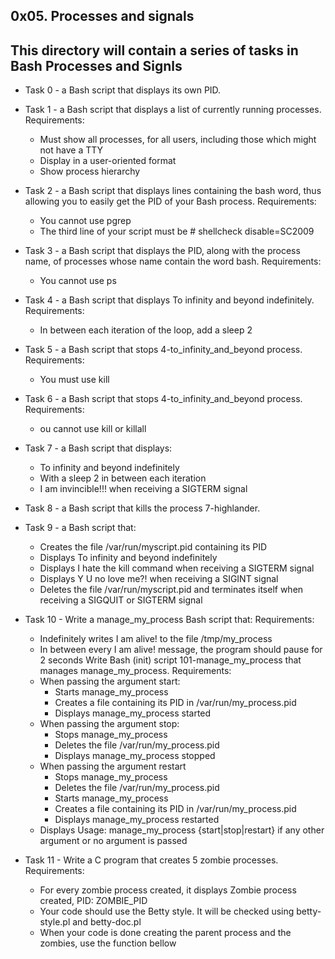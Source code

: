 **0x05. Processes and signals**
---
This directory will contain a series of tasks in Bash Processes and Signls
---

- Task 0 - a Bash script that displays its own PID.
- Task 1 - a Bash script that displays a list of currently running processes.
Requirements:
	- Must show all processes, for all users, including those which might not have a TTY
	- Display in a user-oriented format
	- Show process hierarchy
- Task 2 - a Bash script that displays lines containing the bash word, thus allowing you to easily get the PID of your Bash process.
Requirements:
	- You cannot use pgrep
	- The third line of your script must be # shellcheck disable=SC2009

- Task 3 - a Bash script that displays the PID, along with the process name, of processes whose name contain the word bash.
Requirements:
	- You cannot use ps

- Task 4 - a Bash script that displays To infinity and beyond indefinitely.
Requirements:
	- In between each iteration of the loop, add a sleep 2

- Task 5 - a Bash script that stops 4-to_infinity_and_beyond process.
Requirements:
	- You must use kill

- Task 6 - a Bash script that stops 4-to_infinity_and_beyond process.
Requirements:
	- ou cannot use kill or killall

- Task 7 -  a Bash script that displays:
	- To infinity and beyond indefinitely
	- With a sleep 2 in between each iteration
	- I am invincible!!! when receiving a SIGTERM signal

- Task 8 - a Bash script that kills the process 7-highlander.

- Task 9 - a Bash script that:
	- Creates the file /var/run/myscript.pid containing its PID
	- Displays To infinity and beyond indefinitely
	- Displays I hate the kill command when receiving a SIGTERM signal
	- Displays Y U no love me?! when receiving a SIGINT signal
	- Deletes the file /var/run/myscript.pid and terminates itself when receiving a SIGQUIT or SIGTERM signal

- Task 10 - Write a manage_my_process Bash script that:
Requirements:
	- Indefinitely writes I am alive! to the file /tmp/my_process
	- In between every I am alive! message, the program should pause for 2 seconds
Write Bash (init) script 101-manage_my_process that manages manage_my_process.
Requirements:
	- When passing the argument start:
		- Starts manage_my_process
		- Creates a file containing its PID in /var/run/my_process.pid
		- Displays manage_my_process started
	- When passing the argument stop:
		- Stops manage_my_process
		- Deletes the file /var/run/my_process.pid
		- Displays manage_my_process stopped
	- When passing the argument restart
		- Stops manage_my_process
		- Deletes the file /var/run/my_process.pid
		- Starts manage_my_process
		- Creates a file containing its PID in /var/run/my_process.pid
		- Displays manage_my_process restarted
	- Displays Usage: manage_my_process {start|stop|restart} if any other argument or no argument is passed

- Task 11 - Write a C program that creates 5 zombie processes.
Requirements:
	- For every zombie process created, it displays Zombie process created, PID: ZOMBIE_PID
	- Your code should use the Betty style. It will be checked using betty-style.pl and betty-doc.pl
	- When your code is done creating the parent process and the zombies, use the function bellow
